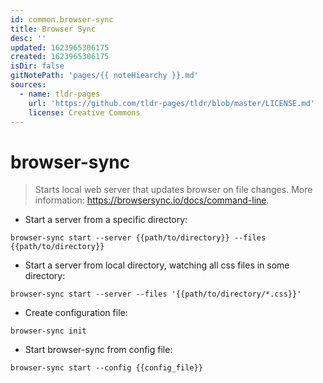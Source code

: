 ```yaml
---
id: common.browser-sync
title: Browser Sync
desc: ''
updated: 1623965306175
created: 1623965306175
isDir: false
gitNotePath: 'pages/{{ noteHiearchy }}.md'
sources:
  - name: tldr-pages
    url: 'https://github.com/tldr-pages/tldr/blob/master/LICENSE.md'
    license: Creative Commons
---
```

# browser-sync

> Starts local web server that updates browser on file changes.
> More information: <https://browsersync.io/docs/command-line>.

- Start a server from a specific directory:

`browser-sync start --server {{path/to/directory}} --files {{path/to/directory}}`

- Start a server from local directory, watching all css files in some directory:

`browser-sync start --server --files '{{path/to/directory/*.css}}'`

- Create configuration file:

`browser-sync init`

- Start browser-sync from config file:

`browser-sync start --config {{config_file}}`

